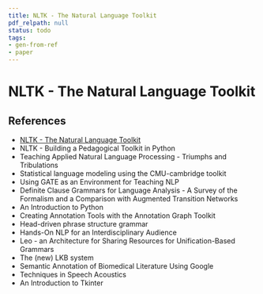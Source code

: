 ```yaml
---
title: NLTK - The Natural Language Toolkit
pdf_relpath: null
status: todo
tags:
- gen-from-ref
- paper
---
```


# NLTK - The Natural Language Toolkit

## References

- [NLTK - The Natural Language Toolkit](./nltk-the-natural-language-toolkit.md)
- NLTK - Building a Pedagogical Toolkit in Python
- Teaching Applied Natural Language Processing - Triumphs and Tribulations
- Statistical language modeling using the CMU-cambridge toolkit
- Using GATE as an Environment for Teaching NLP
- Definite Clause Grammars for Language Analysis - A Survey of the Formalism and a Comparison with Augmented Transition Networks
- An Introduction to Python
- Creating Annotation Tools with the Annotation Graph Toolkit
- Head-driven phrase structure grammar
- Hands-On NLP for an Interdisciplinary Audience
- Leo - an Architecture for Sharing Resources for Unification-Based Grammars
- The (new) LKB system
- Semantic Annotation of Biomedical Literature Using Google
- Techniques in Speech Acoustics
- An Introduction to Tkinter
